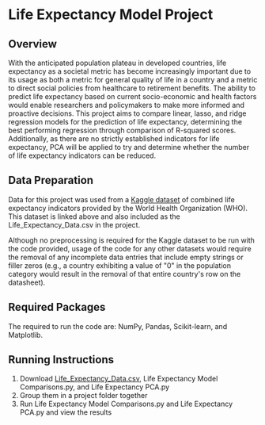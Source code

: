 # Life Expectancy Model Project

## Overview
With the anticipated population plateau in developed countries, life expectancy as a societal metric has become increasingly important due to its usage as both a metric for general quality of life in a country and a metric to direct social policies from healthcare to retirement benefits. The ability to predict life expectancy based on current socio-economic and health factors would enable researchers and policymakers to make more informed and proactive decisions. This project aims to compare linear, lasso, and ridge regression models for the prediction of life expectancy, determining the best performing regression through comparison of R-squared scores. Additionally, as there are no strictly established indicators for life expectancy, PCA will be applied to try and determine whether the number of life expectancy indicators can be reduced.

## Data Preparation
Data for this project was used from a [Kaggle dataset](https://www.kaggle.com/datasets/kumarajarshi/life-expectancy-who/data) of combined life expectancy indicators provided by the World Health Organization (WHO). This dataset is linked above and also included as the Life_Expectancy_Data.csv in the project.

Although no preprocessing is required for the Kaggle dataset to be run with the code provided, usage of the code for any other datasets would require the removal of any incomplete data entries that include empty strings or filler zeros (e.g., a country exhibiting a value of "0" in the population category would result in the removal of that entire country's row on the datasheet). 

## Required Packages 
The required to run the code are: NumPy, Pandas, Scikit-learn, and Matplotlib. 

## Running Instructions
1. Download [Life_Expectancy_Data.csv](Life_Expectancy_Data.csv), Life Expectancy Model Comparisons.py, and Life Expectancy PCA.py
2. Group them in a project folder together
3. Run Life Expectancy Model Comparisons.py and Life Expectancy PCA.py and view the results
